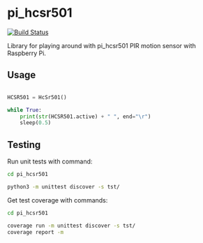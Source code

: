 # pi_hcsr501
[![Build Status](https://travis-ci.org/kangasta/py-si7021.svg?branch=master)](https://travis-ci.org/kangasta/py-si7021)

Library for playing around with pi_hcsr501 PIR motion sensor with Raspberry Pi.

## Usage

```python

HCSR501 = HcSr501()

while True:
	print(str(HCSR501.active) + " ", end="\r")
	sleep(0.5)

```

## Testing

Run unit tests with command:

```bash
cd pi_hcsr501

python3 -m unittest discover -s tst/
```

Get test coverage with commands:
```bash
cd pi_hcsr501

coverage run -m unittest discover -s tst/
coverage report -m
```
